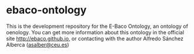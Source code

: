 # ebaco-ontology
This is the development repository for the E-Baco Ontology, an ontology of oenology. 
You can get more information about this ontology in the official site http://ebaco.github.io, or contacting with the author Alfredo Sánchez Alberca (asalber@ceu.es)
